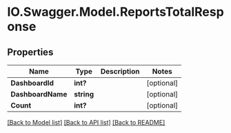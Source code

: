 # IO.Swagger.Model.ReportsTotalResponse
## Properties

Name | Type | Description | Notes
------------ | ------------- | ------------- | -------------
**DashboardId** | **int?** |  | [optional] 
**DashboardName** | **string** |  | [optional] 
**Count** | **int?** |  | [optional] 

[[Back to Model list]](../README.md#documentation-for-models) [[Back to API list]](../README.md#documentation-for-api-endpoints) [[Back to README]](../README.md)

